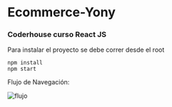 # Ecommerce-Yony


### Coderhouse curso React JS


Para instalar el proyecto se debe correr desde el root

    npm install
    npm start


Flujo de Navegación:

![flujo](../docs/flujo.png)